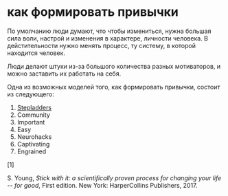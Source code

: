 # как формировать привычки
По умолчанию люди думают, что чтобы измениться, нужна большая сила воли, настрой и изменения в характере, личности человека. В дейстительности нужно менять процесс, ту систему, в которой находится человек.

Люди делают штуки из-за большого количества разных мотиваторов, и можно заставить их работать на себя.

Одна из возможных моделей того, как формировать привычки, состоит из следующего:

1.  [Stepladders](stepladders)
2.  Community
3.  Important
4.  Easy
5.  Neurohacks
6.  Captivating
7.  Engrained

\[1\]

S. Young, _Stick with it: a scientifically proven process for changing your life -- for good_, First edition. New York: HarperCollins Publishers, 2017.